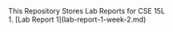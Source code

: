 <title> CSE 15L Lab Reports </title>
This Repository Stores Lab Reports for CSE 15L<br>
1. [Lab Report 1](lab-report-1-week-2.md)